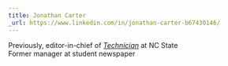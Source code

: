 ```yaml
---
title: Jonathan Carter
_url: https://www.linkedin.com/in/jonathan-carter-b67430146/
---
```


Previously, editor-in-chief of _[Technician]_ at NC State  
Former manager at student newspaper

[Technician]: https://www.technicianonline.com
